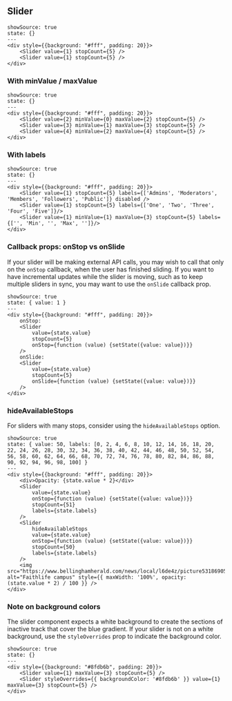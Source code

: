 ## Slider

```react
showSource: true
state: {}
---
<div style={{background: "#fff", padding: 20}}>
	<Slider value={1} stopCount={5} />
	<Slider value={1} stopCount={5} />
</div>
```

### With minValue / maxValue

```react
showSource: true
state: {}
---
<div style={{background: "#fff", padding: 20}}>
	<Slider value={2} minValue={0} maxValue={2} stopCount={5} />
	<Slider value={3} minValue={1} maxValue={3} stopCount={5} />
	<Slider value={4} minValue={2} maxValue={4} stopCount={5} />
</div>
```

### With labels

```react
showSource: true
state: {}
---
<div style={{background: "#fff", padding: 20}}>
	<Slider value={1} stopCount={5} labels={['Admins', 'Moderators', 'Members', 'Followers', 'Public']} disabled />
	<Slider value={1} stopCount={5} labels={['One', 'Two', 'Three', 'Four', 'Five']}/>
	<Slider value={1} minValue={1} maxValue={3} stopCount={5} labels={['', 'Min', '', 'Max', '']}/>
</div>
```

### Callback props: onStop vs onSlide

If your slider will be making external API calls, you may wish to call that only on the `onStop` callback, when the user has finished sliding.
If you want to have incremental updates while the slider is moving, such as to keep multiple sliders in sync, you may want to use the `onSlide` callback prop.

```react
showSource: true
state: { value: 1 }
---
<div style={{background: "#fff", padding: 20}}>
	onStop:
	<Slider
		value={state.value}
		stopCount={5}
		onStop={function (value) {setState({value: value})}}
	/>
	onSlide:
	<Slider
		value={state.value}
		stopCount={5}
		onSlide={function (value) {setState({value: value})}}
	/>
</div>
```

### hideAvailableStops

For sliders with many stops, consider using the `hideAvailableStops` option.

```react
showSource: true
state: { value: 50, labels: [0, 2, 4, 6, 8, 10, 12, 14, 16, 18, 20, 22, 24, 26, 28, 30, 32, 34, 36, 38, 40, 42, 44, 46, 48, 50, 52, 54, 56, 58, 60, 62, 64, 66, 68, 70, 72, 74, 76, 78, 80, 82, 84, 86, 88, 90, 92, 94, 96, 98, 100] }
---
<div style={{background: "#fff", padding: 20}}>
	<div>Opacity: {state.value * 2}</div>
	<Slider
		value={state.value}
		onStop={function (value) {setState({value: value})}}
		stopCount={51}
		labels={state.labels}
	/>
	<Slider
		hideAvailableStops
		value={state.value}
		onStop={function (value) {setState({value: value})}}
		stopCount={50}
		labels={state.labels}
	/>
	<img src="https://www.bellinghamherald.com/news/local/l6de4z/picture53186905/alternates/LANDSCAPE_1140/Faithlife%201" alt="Faithlife campus" style={{ maxWidth: '100%', opacity: (state.value * 2) / 100 }} />
</div>
```

### Note on background colors

The slider component expects a white background to create the sections of inactive track that cover the blue gradient.
If your slider is not on a white background, use the `styleOverrides` prop to indicate the background color.

```react
showSource: true
state: {}
---
<div style={{background: "#8fdb6b", padding: 20}}>
	<Slider value={1} maxValue={3} stopCount={5} />
	<Slider styleOverrides={{ backgroundColor: '#8fdb6b' }} value={1} maxValue={3} stopCount={5} />
</div>
```
